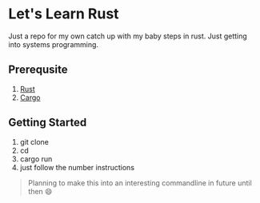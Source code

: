 # Let's Learn Rust

Just a repo for my own catch up with my baby steps in rust. Just getting into systems programming.

## Prerequsite

1. [Rust](https://www.rust-lang.org/)
2. [Cargo](https://crates.io/)

## Getting Started

1. git clone <repo>
2. cd <repo>
3. cargo run
4. just follow the number instructions

> Planning to make this into an interesting commandline in future until then :smile:
